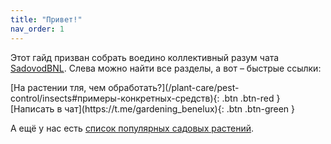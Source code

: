 ```yaml
---
title: "Привет!"
nav_order: 1
---
```


Этот гайд призван собрать воедино коллективный разум чата [SadovodBNL](https://t.me/gardening_benelux). Слева можно найти все разделы, а вот – быстрые ссылки:

<span class="fs-5">
[На растении тля, чем обработать?](/plant-care/pest-control/insects#примеры-конкретных-средств){: .btn .btn-red }
</span>

<span class="fs-5">
[Написать в чат](https://t.me/gardening_benelux){: .btn .btn-green }
</span>

А ещё у нас есть [список популярных садовых растений](https://docs.google.com/spreadsheets/d/1Kb5VpLNyeKjFGBcfFL9tN5z-cKTSS4mMP1GA9QjMOzY/edit?usp=sharing).
